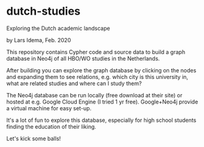 # dutch-studies
Exploring the Dutch academic landscape

by Lars Idema, Feb. 2020

This repository contains Cypher code and source data to build
a graph database in Neo4j of all HBO/WO studies in the Netherlands.

After building you can explore the graph database by clicking on the nodes
and expanding them to see relations, e.g. which city is this university in,
what are related studies and where can I study them?

The Neo4j database can be run locally (free download at their site)
or hosted at e.g. Google Cloud Engine (I tried 1 yr free).
Google+Neo4j provide a virtual machine for easy set-up.

It's a lot of fun to explore this database, especially for high school
students finding the education of their liking.

Let's kick some balls!
